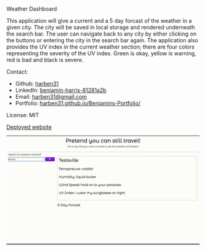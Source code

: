 Weather Dashboard


This application will give a current and a 5 day forcast of the weather in a given city. The city will be saved in local storage and rendered underneath the search bar. The user can navigate back to any city by either clicking on the buttons or entering the city in the search bar again. The application also provides the UV index in the current weather section; there are four colors representing the severity of the UV index. Green is okay, yellow is warning, red is bad and black is severe.  

Contact:
* Github: [harben31](https://github.com/harben31)
* LinkedIn: [benjamin-harris-81281a2b](https://www.linkedin.com/in/benjamin-harris-81281a2b/)
* Email: [harben31@gmail.com](mailto:harben31@gmail.com)
* Portfolio: [harben31.github.io/Benjamins-Portfolio/](https://harben31.github.io/Benjamins-Portfolio/)

License: MIT

[Deployed website](https://harben31.github.io/bbh_homework_wk_6/)

![video screenshot](./assets/images/travelWeather.gif)
